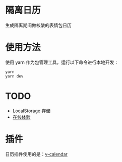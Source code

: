 # 隔离日历

生成隔离期间做核酸的表情包日历

# 使用方法
使用 yarn 作为包管理工具，运行以下命令进行本地开发：
```shell
yarn
yarn dev
```

# TODO
- LocalStorage 存储
- [在线体验]()

# 插件
日历插件使用的是：[v-calendar](https://github.com/nathanreyes/v-calendar)
